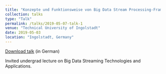 ```yaml
---
title: "Konzepte und Funktionsweise von Big Data Stream Processing-Frameworks"
collection: talks
type: "Talk"
permalink: /talks/2019-05-07-talk-1
venue: "Technical University of Ingolstadt"
date: 2019-05-03
location: "Ingolstadt, Germany"
---
```


[Download talk](https://github.com/caxenie/cristianaxenie.github.io/raw/master/files/CristianAxenie_Talk_THI_BigDataStreaming_2019.pdf) (in German)

Invited undergrad lecture on Big Data Streaming Technologies and Applications.
